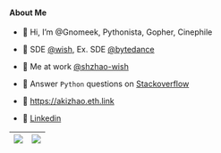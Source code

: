 #### About Me

- 👋 Hi, I’m @Gnomeek, Pythonista, Gopher, Cinephile

- 💼 SDE [@wish](https://github.com/wish), Ex. SDE [@bytedance](https://github.com/bytedance)

- 💼 Me at work [@shzhao-wish](https://github.com/shzhao-wish)

- 👀 Answer `Python` questions on [Stackoverflow](https://stackoverflow.com/users/19825642)

- 👀 https://akizhao.eth.link

- 💬 [Linkedin](www.linkedin.com/in/akizhao)

| <img align="center" src="https://github-readme-stats.vercel.app/api?username=gnomeek&show_icons=true&include_all_commits=true&theme=buefy&hide_border=true" /> | <img align="center" src="https://leetcode-stats-six.vercel.app/?username=Gnomeek" /> |
| ------------- | ------------- |

